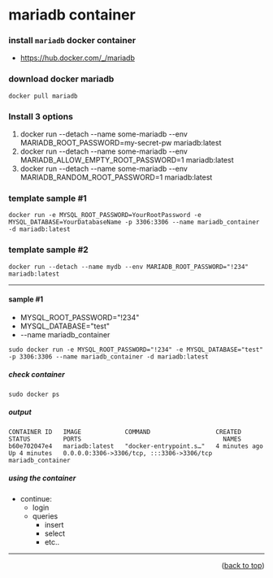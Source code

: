 <a name="topage"></a>

# mariadb container

### install `mariadb` docker container
* https://hub.docker.com/_/mariadb

### download docker mariadb
```
docker pull mariadb
```


### Install 3 options
1. docker run --detach --name some-mariadb --env MARIADB_ROOT_PASSWORD=my-secret-pw  mariadb:latest
2. docker run --detach --name some-mariadb --env MARIADB_ALLOW_EMPTY_ROOT_PASSWORD=1  mariadb:latest
3. docker run --detach --name some-mariadb --env MARIADB_RANDOM_ROOT_PASSWORD=1  mariadb:latest


### template sample #1
```
docker run -e MYSQL_ROOT_PASSWORD=YourRootPassword -e MYSQL_DATABASE=YourDatabaseName -p 3306:3306 --name mariadb_container -d mariadb:latest
```

### template sample #2
```
docker run --detach --name mydb --env MARIADB_ROOT_PASSWORD="!234"  mariadb:latest
```

----

#### sample #1
* MYSQL_ROOT_PASSWORD="!234"
* MYSQL_DATABASE="test"
* --name mariadb_container

```
sudo docker run -e MYSQL_ROOT_PASSWORD="!234" -e MYSQL_DATABASE="test" -p 3306:3306 --name mariadb_container -d mariadb:latest
```

##### check container

```
sudo docker ps
```

##### output

```
CONTAINER ID   IMAGE            COMMAND                  CREATED         STATUS         PORTS                                       NAMES
b60e702047e4   mariadb:latest   "docker-entrypoint.s…"   4 minutes ago   Up 4 minutes   0.0.0.0:3306->3306/tcp, :::3306->3306/tcp   mariadb_container
```

##### using the container

* continue:
   * login
   * queries
       * insert
       * select
       * etc..

----

<p align="right">(<a href="#topage">back to top</a>)</p>
<br/>
<br/>
